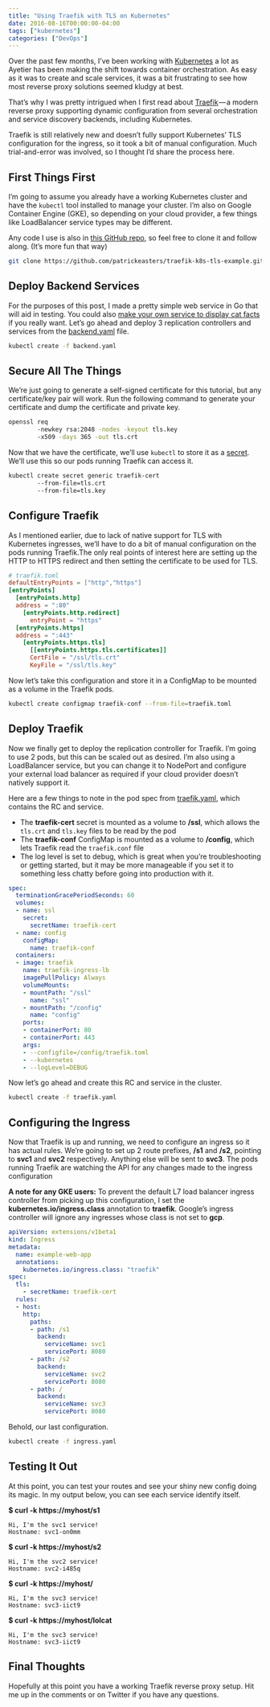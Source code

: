 ```yaml
---
title: "Using Traefik with TLS on Kubernetes"
date: 2016-08-16T00:00:00-04:00
tags: ["kubernetes"]
categories: ["DevOps"]
---
```

Over the past few months, I’ve been working with [Kubernetes](http://kubernetes.io/) a lot as Ayetier has been making the shift towards container orchestration. As easy as it was to create and scale services, it was a bit frustrating to see how most reverse proxy solutions seemed kludgy at best.

That’s why I was pretty intrigued when I first read about [Traefik](https://traefik.io/) — a modern reverse proxy supporting dynamic configuration from several orchestration and service discovery backends, including Kubernetes.
<!--more-->

Traefik is still relatively new and doesn’t fully support Kubernetes’ TLS configuration for the ingress, so it took a bit of manual configuration. Much trial-and-error was involved, so I thought I’d share the process here.

## First Things First

I’m going to assume you already have a working Kubernetes cluster and have the `kubectl` tool installed to manage your cluster. I’m also on Google Container Engine (GKE), so depending on your cloud provider, a few things like LoadBalancer service types may be different.

Any code I use is also in [this GitHub repo](https://github.com/patrickeasters/traefik-k8s-tls-example), so feel free to clone it and follow along. (It’s more fun that way)

```bash
git clone https://github.com/patrickeasters/traefik-k8s-tls-example.git
```

## Deploy Backend Services
For the purposes of this post, I made a pretty simple web service in Go that will aid in testing. You could also [make your own service to display cat facts](https://catfact.ninja/) if you really want. Let’s go ahead and deploy 3 replication controllers and services from the [backend.yaml](https://raw.githubusercontent.com/patrickeasters/traefik-k8s-tls-example/master/backend.yaml) file.

```bash
kubectl create -f backend.yaml
```

## Secure All The Things
We’re just going to generate a self-signed certificate for this tutorial, but any certificate/key pair will work. Run the following command to generate your certificate and dump the certificate and private key.

```bash
openssl req
        -newkey rsa:2048 -nodes -keyout tls.key
        -x509 -days 365 -out tls.crt
```

Now that we have the certificate, we’ll use `kubectl` to store it as a [secret](http://kubernetes.io/docs/user-guide/secrets/). We’ll use this so our pods running Traefik can access it.

```bash
kubectl create secret generic traefik-cert
        --from-file=tls.crt
        --from-file=tls.key
```

## Configure Traefik
As I mentioned earlier, due to lack of native support for TLS with Kubernetes ingresses, we’ll have to do a bit of manual configuration on the pods running Traefik.The only real points of interest here are setting up the HTTP to HTTPS redirect and then setting the certificate to be used for TLS.

```toml
# traefik.toml
defaultEntryPoints = ["http","https"]
[entryPoints]
  [entryPoints.http]
  address = ":80"
    [entryPoints.http.redirect]
      entryPoint = "https"
  [entryPoints.https]
  address = ":443"
    [entryPoints.https.tls]
      [[entryPoints.https.tls.certificates]]
      CertFile = "/ssl/tls.crt"
      KeyFile = "/ssl/tls.key"
```

Now let’s take this configuration and store it in a ConfigMap to be mounted as a volume in the Traefik pods.

```bash
kubectl create configmap traefik-conf --from-file=traefik.toml
```

## Deploy Traefik
Now we finally get to deploy the replication controller for Traefik. I’m going to use 2 pods, but this can be scaled out as desired. I’m also using a LoadBalancer service, but you can change it to NodePort and configure your external load balancer as required if your cloud provider doesn’t natively support it.

Here are a few things to note in the pod spec from [traefik.yaml](https://raw.githubusercontent.com/patrickeasters/traefik-k8s-tls-example/master/traefik.yaml), which contains the RC and service.

* The **traefik-cert** secret is mounted as a volume to **/ssl**, which allows the `tls.crt` and `tls.key` files to be read by the pod
* The **traefik-conf** ConfigMap is mounted as a volume to **/config**, which lets Traefik read the `traefik.conf` file
* The log level is set to debug, which is great when you’re troubleshooting or getting started, but it may be more manageable if you set it to something less chatty before going into production with it.

```yaml
spec:
  terminationGracePeriodSeconds: 60
  volumes:
  - name: ssl
    secret:
      secretName: traefik-cert
  - name: config
    configMap:
      name: traefik-conf
  containers:
  - image: traefik
    name: traefik-ingress-lb
    imagePullPolicy: Always
    volumeMounts:
    - mountPath: "/ssl"
      name: "ssl"
    - mountPath: "/config"
      name: "config"
    ports:
    - containerPort: 80
    - containerPort: 443
    args:
    - --configfile=/config/traefik.toml
    - --kubernetes
    - --logLevel=DEBUG
```

Now let’s go ahead and create this RC and service in the cluster.

```bash
kubectl create -f traefik.yaml
```

## Configuring the Ingress
Now that Traefik is up and running, we need to configure an ingress so it has actual rules. We’re going to set up 2 route prefixes, **/s1** and **/s2**, pointing to **svc1** and **svc2** respectively. Anything else will be sent to **svc3**. The pods running Traefik are watching the API for any changes made to the ingress configuration

**A note for any GKE users:** To prevent the default L7 load balancer ingress controller from picking up this configuration, I set the **kubernetes.io/ingress.class** annotation to **traefik**. Google’s ingress controller will ignore any ingresses whose class is not set to **gcp**.

```yaml
apiVersion: extensions/v1beta1
kind: Ingress
metadata:
  name: example-web-app
  annotations:
    kubernetes.io/ingress.class: "traefik"
spec:
  tls:
    - secretName: traefik-cert
  rules:
  - host:
    http:
      paths:
      - path: /s1
        backend:
          serviceName: svc1
          servicePort: 8080
      - path: /s2
        backend:
          serviceName: svc2
          servicePort: 8080
      - path: /
        backend:
          serviceName: svc3
          servicePort: 8080
```

Behold, our last configuration.

```bash
kubectl create -f ingress.yaml
```

## Testing It Out

At this point, you can test your routes and see your shiny new config doing its magic. In my output below, you can see each service identify itself.

**$ curl -k https<span></span>://myhost/s1**
```
Hi, I'm the svc1 service!
Hostname: svc1-on0mm
```

**$ curl -k https<span></span>://myhost/s2**
```
Hi, I'm the svc2 service!
Hostname: svc2-i485q
```

**$ curl -k https<span></span>://myhost/**
```
Hi, I'm the svc3 service!
Hostname: svc3-iict9
```

**$ curl -k https<span></span>://myhost/lolcat**
```
Hi, I'm the svc3 service!
Hostname: svc3-iict9
```

## Final Thoughts
Hopefully at this point you have a working Traefik reverse proxy setup. Hit me up in the comments or on Twitter if you have any questions.
